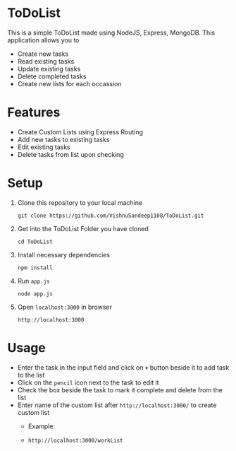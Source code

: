 # ToDoList
This is a simple ToDoList made using NodeJS, Express, MongoDB. This application allows you to 
* Create new tasks
* Read existing tasks
* Update existing tasks
* Delete completed tasks
* Create new lists for each occassion

# Features
* Create Custom Lists using Express Routing
* Add new tasks to existing tasks
* Edit existing tasks
* Delete tasks from list upon checking

# Setup
1. Clone this repository to your local machine
   
    ```
    git clone https://github.com/VishnuSandeep1108/ToDoList.git
    ```
2. Get into the ToDoList Folder you have cloned
   ```
   cd ToDoList
   ```
3. Install necessary dependencies
   ```
   npm install
   ```
4. Run `app.js`
   ```
   node app.js
   ```
5. Open `localhost:3000` in browser
   ```
   http://localhost:3000
   ```
# Usage
* Enter the task in the input field and click on **`+`** button beside it to add task to the list
* Click on the  `pencil` icon next to the task to edit it
* Check the box beside the task to mark it complete and delete from the list
* Enter name of the custom list after `http://localhost:3000/` to create custom list
  * Example:  
  
  * ```
    http://localhost:3000/workList
    ``` 
